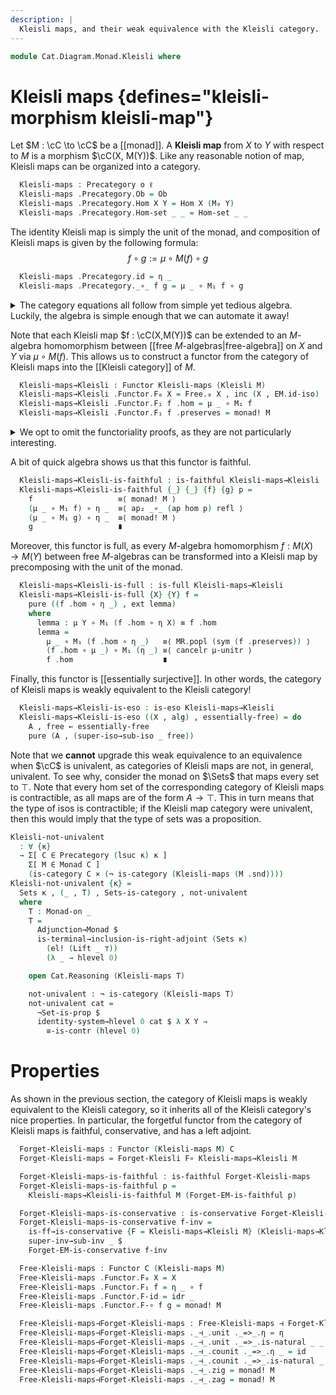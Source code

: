 ```yaml
---
description: |
  Kleisli maps, and their weak equivalence with the Kleisli category.
---
```

<!--
```agda
open import Cat.Functor.FullSubcategory
open import Cat.Functor.Adjoint.Monad
open import Cat.Diagram.Monad.Solver
open import Cat.Functor.Conservative
open import Cat.Functor.Properties
open import Cat.Diagram.Terminal
open import Cat.Displayed.Total
open import Cat.Functor.Adjoint
open import Cat.Instances.Sets
open import Cat.Diagram.Monad
open import Cat.Prelude

open import Data.Bool

import Cat.Functor.Reasoning
import Cat.Reasoning
```
-->

```agda
module Cat.Diagram.Monad.Kleisli where
```

<!--
```agda
open Total-hom
```
-->

<!--
```agda
module _ {o ℓ} {C : Precategory o ℓ} {F : Functor C C} (M : Monad-on F) where
  private
    module M = Monad-on M
    module MR = Cat.Functor.Reasoning F
    module EM = Cat.Reasoning (Eilenberg-Moore M)
    module Free = Functor (Free-EM {M = M})

  open Cat.Reasoning C
  open M
```
-->

# Kleisli maps {defines="kleisli-morphism kleisli-map"}

Let $M : \cC \to \cC$ be a [[monad]]. A **Kleisli map**
from $X$ to $Y$ with respect to $M$ is a morphism $\cC(X, M(Y))$.
Like any reasonable notion of map, Kleisli maps can be organized into
a category.

```agda
  Kleisli-maps : Precategory o ℓ
  Kleisli-maps .Precategory.Ob = Ob
  Kleisli-maps .Precategory.Hom X Y = Hom X (M₀ Y)
  Kleisli-maps .Precategory.Hom-set _ _ = Hom-set _ _
```

The identity Kleisli map is simply the unit of the monad, and
composition of Kleisli maps is given by the following formula:
$$
  f \circ g := \mu \circ M(f) \circ g
$$

```agda
  Kleisli-maps .Precategory.id = η _
  Kleisli-maps .Precategory._∘_ f g = μ _ ∘ M₁ f ∘ g
```

<details>
<summary>The category equations all follow from simple yet tedious algebra.
Luckily, the algebra is simple enough that we can automate it away!
</summary>
```agda
  Kleisli-maps .Precategory.idr _ = lswizzle (sym (unit.is-natural _ _ _)) μ-unitl
  Kleisli-maps .Precategory.idl _ = cancell μ-unitr
  Kleisli-maps .Precategory.assoc _ _ _ = monad! M
```
</details>

Note that each Kleisli map $f : \cC(X,M(Y))$ can be extended
to an $M$-algebra homomorphism between [[free $M$-algebras|free-algebra]]
on $X$ and $Y$ via $\mu \circ M(f)$. This allows us to construct a functor
from the category of Kleisli maps into the [[Kleisli category]] of $M$.

```agda
  Kleisli-maps→Kleisli : Functor Kleisli-maps (Kleisli M)
  Kleisli-maps→Kleisli .Functor.F₀ X = Free.₀ X , inc (X , EM.id-iso)
  Kleisli-maps→Kleisli .Functor.F₁ f .hom = μ _ ∘ M₁ f
  Kleisli-maps→Kleisli .Functor.F₁ f .preserves = monad! M
```

<details>
<summary>We opt to omit the functoriality proofs, as they are not
particularly interesting.
</summary>

```agda
  Kleisli-maps→Kleisli .Functor.F-id =
    ext μ-unitr
  Kleisli-maps→Kleisli .Functor.F-∘ f g =
    ext (MR.shufflel μ-assoc ∙ pushr (MR.shufflel (mult.is-natural _ _ _)))
```
</details>

A bit of quick algebra shows us that this functor is faithful.

```agda
  Kleisli-maps→Kleisli-is-faithful : is-faithful Kleisli-maps→Kleisli
  Kleisli-maps→Kleisli-is-faithful {_} {_} {f} {g} p =
    f                   ≡⟨ monad! M ⟩
    (μ _ ∘ M₁ f) ∘ η _  ≡⟨ ap₂ _∘_ (ap hom p) refl ⟩
    (μ _ ∘ M₁ g) ∘ η _  ≡⟨ monad! M ⟩
    g                   ∎
```

Moreover, this functor is full, as every $M$-algebra homomorphism
$f : M(X) \to M(Y)$ between free $M$-algebras can be transformed
into a Kleisli map by precomposing with the unit of the monad.

```agda
  Kleisli-maps→Kleisli-is-full : is-full Kleisli-maps→Kleisli
  Kleisli-maps→Kleisli-is-full {X} {Y} f =
    pure ((f .hom ∘ η _) , ext lemma)
    where
      lemma : μ Y ∘ M₁ (f .hom ∘ η X) ≡ f .hom
      lemma =
        μ _ ∘ M₁ (f .hom ∘ η _)   ≡⟨ MR.popl (sym (f .preserves)) ⟩
        (f .hom ∘ μ _) ∘ M₁ (η _) ≡⟨ cancelr μ-unitr ⟩
        f .hom                    ∎
```

<!--
```agda
  Kleisli-maps→Kleisli-is-ff : is-fully-faithful Kleisli-maps→Kleisli
  Kleisli-maps→Kleisli-is-ff =
    full+faithful→ff Kleisli-maps→Kleisli
      Kleisli-maps→Kleisli-is-full
      Kleisli-maps→Kleisli-is-faithful
```
-->

Finally, this functor is [[essentially surjective]]. In other words,
the category of Kleisli maps is weakly equivalent to the Kleisli
category!

```agda
  Kleisli-maps→Kleisli-is-eso : is-eso Kleisli-maps→Kleisli
  Kleisli-maps→Kleisli-is-eso ((X , alg) , essentially-free) = do
    A , free ← essentially-free
    pure (A , (super-iso→sub-iso _ free))
```

Note that we **cannot** upgrade this weak equivalence to an equivalence when
$\cC$ is univalent, as categories of Kleisli maps are not, in general,
univalent. To see why, consider the monad on $\Sets$ that maps every
set to $\top$. Note that every hom set of the corresponding category of
Kleisli maps is contractible, as all maps are of the form $A \to \top$.
This in turn means that the type of isos is contractible; if the Kleisli
map category were univalent, then this would imply that the type of
sets was a proposition.

```agda
Kleisli-not-univalent
  : ∀ {κ}
  → Σ[ C ∈ Precategory (lsuc κ) κ ]
    Σ[ M ∈ Monad C ]
    (is-category C × (¬ is-category (Kleisli-maps (M .snd))))
Kleisli-not-univalent {κ} =
  Sets κ , (_ , T) , Sets-is-category , not-univalent
  where
    T : Monad-on _
    T =
      Adjunction→Monad $
      is-terminal→inclusion-is-right-adjoint (Sets κ)
        (el! (Lift _ ⊤))
        (λ _ → hlevel 0)

    open Cat.Reasoning (Kleisli-maps T)

    not-univalent : ¬ is-category (Kleisli-maps T)
    not-univalent cat =
      ¬Set-is-prop $
      identity-system→hlevel 0 cat $ λ X Y →
        ≅-is-contr (hlevel 0)
```

# Properties

<!--
```agda
module _ {o ℓ} {C : Precategory o ℓ} {F : Functor C C} {M : Monad-on F} where
  private
    module M = Monad-on M
    module MR = Cat.Functor.Reasoning F
    module EM = Cat.Reasoning (Eilenberg-Moore M)
    module Free = Functor (Free-EM {M = M})

  open Cat.Reasoning C
  open M
```
-->

As shown in the previous section, the category of Kleisli maps is weakly
equivalent to the Kleisli category, so it inherits all of the Kleisli
category's nice properties. In particular, the forgetful functor from
the category of Kleisli maps is faithful, conservative, and has a left
adjoint.

```agda
  Forget-Kleisli-maps : Functor (Kleisli-maps M) C
  Forget-Kleisli-maps = Forget-Kleisli F∘ Kleisli-maps→Kleisli M

  Forget-Kleisli-maps-is-faithful : is-faithful Forget-Kleisli-maps
  Forget-Kleisli-maps-is-faithful p =
    Kleisli-maps→Kleisli-is-faithful M (Forget-EM-is-faithful p)

  Forget-Kleisli-maps-is-conservative : is-conservative Forget-Kleisli-maps
  Forget-Kleisli-maps-is-conservative f-inv =
    is-ff→is-conservative {F = Kleisli-maps→Kleisli M} (Kleisli-maps→Kleisli-is-ff M) _ $
    super-inv→sub-inv _ $
    Forget-EM-is-conservative f-inv

  Free-Kleisli-maps : Functor C (Kleisli-maps M)
  Free-Kleisli-maps .Functor.F₀ X = X
  Free-Kleisli-maps .Functor.F₁ f = η _ ∘ f
  Free-Kleisli-maps .Functor.F-id = idr _
  Free-Kleisli-maps .Functor.F-∘ f g = monad! M

  Free-Kleisli-maps⊣Forget-Kleisli-maps : Free-Kleisli-maps ⊣ Forget-Kleisli-maps
  Free-Kleisli-maps⊣Forget-Kleisli-maps ._⊣_.unit ._=>_.η = η
  Free-Kleisli-maps⊣Forget-Kleisli-maps ._⊣_.unit ._=>_.is-natural _ _ f = monad! M
  Free-Kleisli-maps⊣Forget-Kleisli-maps ._⊣_.counit ._=>_.η _ = id
  Free-Kleisli-maps⊣Forget-Kleisli-maps ._⊣_.counit ._=>_.is-natural _ _ f = monad! M
  Free-Kleisli-maps⊣Forget-Kleisli-maps ._⊣_.zig = monad! M
  Free-Kleisli-maps⊣Forget-Kleisli-maps ._⊣_.zag = monad! M
```
